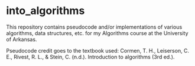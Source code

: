 # into_algorithms

This repository contains pseudocode and/or implementations of various algorithms,
data structures, etc. for my Algorithms course at the University of Arkansas.

Pseudocode credit goes to the textbook used:
Cormen, T. H., Leiserson, C. E., Rivest, R. L., & Stein, C. (n.d.). Introduction to algorithms (3rd ed.).